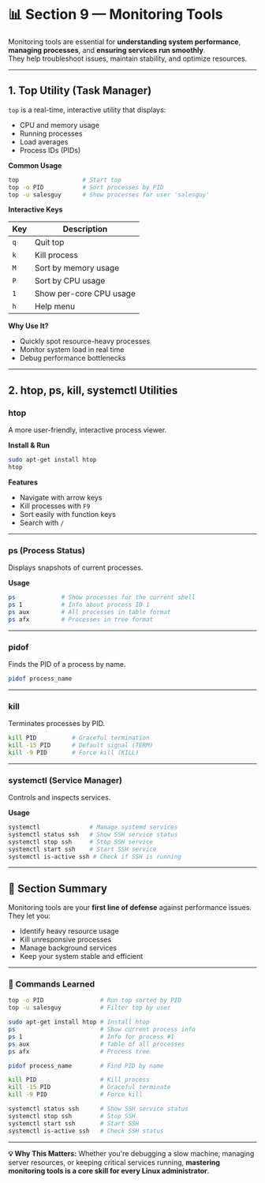 # 📊 Section 9 — Monitoring Tools

Monitoring tools are essential for **understanding system performance**, **managing processes**, and **ensuring services run smoothly**.  
They help troubleshoot issues, maintain stability, and optimize resources.

---

## 1. Top Utility (Task Manager)

`top` is a real-time, interactive utility that displays:
- CPU and memory usage
- Running processes
- Load averages
- Process IDs (PIDs)

**Common Usage**
```bash
top                  # Start top
top -o PID           # Sort processes by PID
top -u salesguy      # Show processes for user 'salesguy'
````

**Interactive Keys**

| Key | Description             |
| --- | ----------------------- |
| `q` | Quit top                |
| `k` | Kill process            |
| `M` | Sort by memory usage    |
| `P` | Sort by CPU usage       |
| `1` | Show per-core CPU usage |
| `h` | Help menu               |

**Why Use It?**

* Quickly spot resource-heavy processes
* Monitor system load in real time
* Debug performance bottlenecks

---

## 2. htop, ps, kill, systemctl Utilities

### htop

A more user-friendly, interactive process viewer.

**Install & Run**

```bash
sudo apt-get install htop
htop
```

**Features**

* Navigate with arrow keys
* Kill processes with `F9`
* Sort easily with function keys
* Search with `/`

---

### ps (Process Status)

Displays snapshots of current processes.

**Usage**

```bash
ps             # Show processes for the current shell
ps 1           # Info about process ID 1
ps aux         # All processes in table format
ps afx         # Processes in tree format
```

---

### pidof

Finds the PID of a process by name.

```bash
pidof process_name
```

---

### kill

Terminates processes by PID.

```bash
kill PID          # Graceful termination
kill -15 PID      # Default signal (TERM)
kill -9 PID       # Force kill (KILL)
```

---

### systemctl (Service Manager)

Controls and inspects services.

**Usage**

```bash
systemctl              # Manage systemd services
systemctl status ssh   # Show SSH service status
systemctl stop ssh     # Stop SSH service
systemctl start ssh    # Start SSH service
systemctl is-active ssh # Check if SSH is running
```

---

## 📌 Section Summary

Monitoring tools are your **first line of defense** against performance issues.
They let you:

* Identify heavy resource usage
* Kill unresponsive processes
* Manage background services
* Keep your system stable and efficient

---

### 📜 Commands Learned

```bash
top -o PID                # Run top sorted by PID
top -u salesguy           # Filter top by user

sudo apt-get install htop # Install htop
ps                        # Show current process info
ps 1                      # Info for process #1
ps aux                    # Table of all processes
ps afx                    # Process tree

pidof process_name        # Find PID by name

kill PID                  # Kill process
kill -15 PID              # Graceful terminate
kill -9 PID               # Force kill

systemctl status ssh      # Show SSH service status
systemctl stop ssh        # Stop SSH
systemctl start ssh       # Start SSH
systemctl is-active ssh   # Check SSH status
```

---

**💡 Why This Matters:**
Whether you're debugging a slow machine, managing server resources, or keeping critical services running, **mastering monitoring tools is a core skill for every Linux administrator**.
